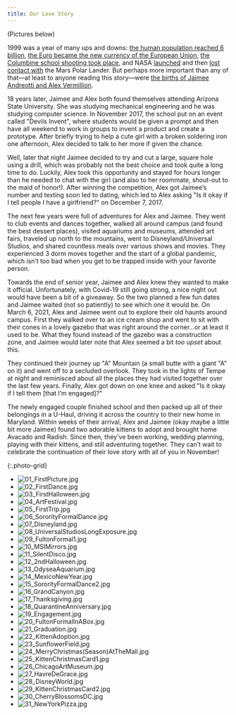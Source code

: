 ```yaml
---
title: Our Love Story
---
```


(Pictures below)

1999 was a year of many ups and downs: [the human population reached 6 billion](https://en.wikipedia.org/wiki/Day_of_Six_Billion), [the Euro became the new currency of the European Union](https://en.wikipedia.org/wiki/Euro#Introduction), [the Columbine school shooting took place](https://en.wikipedia.org/wiki/Columbine_High_School_massacre), and NASA [launched](https://en.wikipedia.org/wiki/Mars_Polar_Lander#Launch_and_trajectory) and then [lost contact with](https://en.wikipedia.org/wiki/Mars_Polar_Lander#Loss_of_communications) the Mars Polar Lander. But perhaps more important than any of that—at least to anyone reading this story—were [the births of Jaimee Andreotti and Alex Vermillion](https://en.wikipedia.org/wiki/Category:1999_births).

18 years later, Jaimee and Alex both found themselves attending Arizona State University. She was studying mechanical engineering and he was studying computer science. In November 2017, the school put on an event called "Devils Invent", where students would be given a prompt and then have all weekend to work in groups to invent a product and create a prototype. After briefly trying to help a cute girl with a broken soldering iron one afternoon, Alex decided to talk to her more if given the chance. 

Well, later that night Jaimee decided to try and cut a large, square hole using a drill, which was probably not the best choice and took quite a long time to do. Luckily, Alex took this opportunity and stayed for hours longer than he needed to chat with the girl (and also to her roommate, shout-out to the maid of honor!). After winning the competition, Alex got Jaimee’s number and texting soon led to dating, which led to Alex asking "Is it okay if I tell people I have a girlfriend?" on December 7, 2017.

The next few years were full of adventures for Alex and Jaimee. They went to club events and dances together, walked all around campus (and found the best dessert places), visited aquariums and museums, attended art fairs, traveled up north to the mountains, went to Disneyland/Universal Studios, and shared countless meals over various shows and movies. They experienced 3 dorm moves together and the start of a global pandemic, which isn’t too bad when you get to be trapped inside with your favorite person.

Towards the end of senior year, Jaimee and Alex knew they wanted to make it official. Unfortunately, with Covid-19 still going strong, a nice night out would have been a bit of a giveaway. So the two planned a few fun dates and Jaimee waited (not so patiently) to see which one it would be. On March 6, 2021, Alex and Jaimee went out to explore their old haunts around campus. First they walked over to an ice cream shop and went to sit with their cones in a lovely gazebo that was right around the corner...or at least it used to be. What they found instead of the gazebo was a construction zone, and Jaimee would later note that Alex seemed a bit *too upset* about this. 

They continued their journey up "A" Mountain (a small butte with a giant "A" on it) and went off to a secluded overlook. They took in the lights of Tempe at night and reminisced about all the places they had visited together over the last few years. Finally, Alex got down on one knee and asked "Is it okay if I tell them [that I’m engaged]?"

The newly engaged couple finished school and then packed up all of their belongings in a U-Haul, driving it across the country to their new home in Maryland. Within weeks of their arrival, Alex and Jaimee (okay maybe a little bit more Jaimee) found two adorable kittens to adopt and brought home Avacado and Radish. Since then, they’ve been working, wedding planning, playing with their kittens, and still adventuring together. They can’t wait to celebrate the continuation of their love story with all of you in November!

{:.photo-grid}
- ![01_FirstPicture.jpg](/assets/images/love-story/01_FirstPicture.jpg)
- ![02_FirstDance.jpg](/assets/images/love-story/02_FirstDance.jpg)
- ![03_FirstHalloween.jpg](/assets/images/love-story/03_FirstHalloween.jpg)
- ![04_ArtFestival.jpg](/assets/images/love-story/04_ArtFestival.jpg)
- ![05_FirstTrip.jpg](/assets/images/love-story/05_FirstTrip.jpg)
- ![06_SororityFormalDance.jpg](/assets/images/love-story/06_SororityFormalDance.jpg)
- ![07_Disneyland.jpg](/assets/images/love-story/07_Disneyland.jpg)
- ![08_UniversalStudiosLongExposure.jpg](/assets/images/love-story/08_UniversalStudiosLongExposure.jpg)
- ![09_FultonFormal1.jpg](/assets/images/love-story/09_FultonFormal1.jpg)
- ![10_MSIMirrors.jpg](/assets/images/love-story/10_MSIMirrors.jpg)
- ![11_SilentDisco.jpg](/assets/images/love-story/11_SilentDisco.jpg)
- ![12_2ndHalloween.jpg](/assets/images/love-story/12_2ndHalloween.jpg)
- ![13_OdyseaAquarium.jpg](/assets/images/love-story/13_OdyseaAquarium.jpg)
- ![14_MexicoNewYear.jpg](/assets/images/love-story/14_MexicoNewYear.jpg)
- ![15_SororityFormalDance2.jpg](/assets/images/love-story/15_SororityFormalDance2.jpg)
- ![16_GrandCanyon.jpg](/assets/images/love-story/16_GrandCanyon.jpg)
- ![17_Thanksgiving.jpg](/assets/images/love-story/17_Thanksgiving.jpg)
- ![18_QuarantineAnniversary.jpg](/assets/images/love-story/18_QuarantineAnniversary.jpg)
- ![19_Engagement.jpg](/assets/images/love-story/19_Engagement.jpg)
- ![20_FultonFormalInABox.jpg](/assets/images/love-story/20_FultonFormalInABox.jpg)
- ![21_Graduation.jpg](/assets/images/love-story/21_Graduation.jpg)
- ![22_KittenAdoption.jpg](/assets/images/love-story/22_KittenAdoption.jpg)
- ![23_SunflowerField.jpg](/assets/images/love-story/23_SunflowerField.jpg)
- ![24_MerryChristmas(Season)AtTheMall.jpg](/assets/images/love-story/24_MerryChristmas%28Season%29AtTheMall.jpg)
- ![25_KittenChristmasCard1.jpg](/assets/images/love-story/25_KittenChristmasCard1.jpg)
- ![26_ChicagoArtMuseum.jpg](/assets/images/love-story/26_ChicagoArtMuseum.jpg)
- ![27_HavreDeGrace.jpg](/assets/images/love-story/27_HavreDeGrace.jpg)
- ![28_DisneyWorld.jpg](/assets/images/love-story/28_DisneyWorld.jpg)
- ![29_KittenChristmasCard2.jpg](/assets/images/love-story/29_KittenChristmasCard2.jpg)
- ![30_CherryBlossomsDC.jpg](/assets/images/love-story/30_CherryBlossomsDC.jpg)
- ![31_NewYorkPizza.jpg](/assets/images/love-story/31_NewYorkPizza.jpg)
